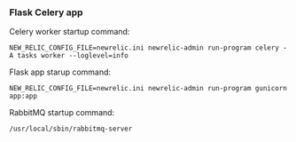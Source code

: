 ### Flask Celery app

Celery worker startup command:

```
NEW_RELIC_CONFIG_FILE=newrelic.ini newrelic-admin run-program celery -A tasks worker --loglevel=info
```

Flask app starup command:

```
NEW_RELIC_CONFIG_FILE=newrelic.ini newrelic-admin run-program gunicorn app:app
```

RabbitMQ startup command:

```
/usr/local/sbin/rabbitmq-server
```
